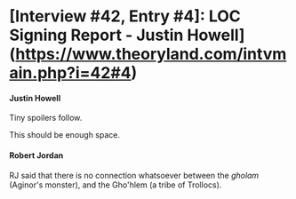 # [Interview #42, Entry #4]: LOC Signing Report - Justin Howell](https://www.theoryland.com/intvmain.php?i=42#4)

#### Justin Howell

Tiny spoilers follow.

This should be enough space.

#### Robert Jordan

RJ said that there is no connection whatsoever between the
*gholam*
(Aginor's monster), and the Gho'hlem (a tribe of Trollocs).

